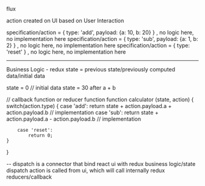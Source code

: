 flux 

action created on UI based on User Interaction

specification/action = { type: 'add', payload: {a: 10, b: 20} } , no logic here, no implementation here
specification/action = { type: 'sub', payload: {a: 1, b: 2} } , no logic here, no implementation here
specification/action = { type: 'reset' } , no logic here, no implementation here

-----------------
Business Logic - redux
state = previous state/previously computed data/initial data

state = 0 // initial data
state = 30 after a + b 

// callback function or reducer function 
function calculator (state,  action) {
    switch(action.type) {
        case 'add':
                return state + action.payload.a + action.payload.b  // implementation
        case 'sub':
            return state + action.payload.a - action.payload.b  // implementation

        case 'reset':
            return 0;
    }
}


-- dispatch is a connector that bind react ui with redux business logic/state 
dispatch action is called from ui, which will call internally redux reducers/callback